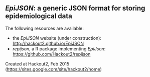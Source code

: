 
*EpiJSON*: a generic JSON format for storing epidemiological data
------------------------------------------------------------------

The following resources are available:
- the *EpiJSON* website (under construction): http://hackout2.github.io/EpiJSON
- *repijson*, a R package implementing *EpiJson*: https://github.com/Hackout2/repijson

Created at Hackout2, Feb 2015 (https://sites.google.com/site/hackout2/home)
